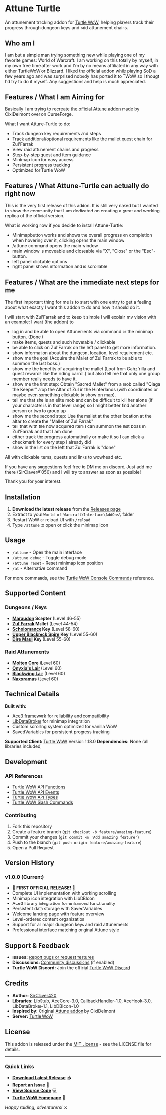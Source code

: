 # Attune Turtle

An attunement tracking addon for [Turtle WoW](https://turtle-wow.org), helping players track their progress through dungeon keys and raid attunement chains.

## Who am I

I am but a simple man trying something new while playing one of my favorite games: World of Warcraft. 
I am working on this totally by myself, in my own free time after work and I'm by no means affiliated in any way with either TurtleWoW or Blizzard.
I liked the official addon while playing SoD a few years ago and was surprised nobody has ported it to TWoW so I thougt I'd try to do it myself.
Any suggestions and help is much appreciated.

## Features / What I am Aiming for

Basically I am trying to recreate [the official Attune addon](https://www.curseforge.com/wow/addons/attune) made by CixiDelmont over on CurseForge.

What I want Attune-Turtle to do:
- Track dungeon key requirements and steps
- Track additional/optional requirements like the mallet quest chain for Zul'Farrak
- View raid attunement chains and progress  
- Step-by-step quest and item guidance
- Minimap icon for easy access
- Persistent progress tracking
- Optimized for Turtle WoW

## Features / What Attune-Turtle can actually do right now

This is the very first release of this addon. It is still very naked but I wanted to show the community that I am dedicated on creating a great and working replica of the official version.

What is working now if you decide to install Attune-Turtle:
- Minimapbutton works and shows the overall progress on completion when hovering over it, clicking opens the main window
- /attune command opens the main window
- main window is moveable and closeable via "X", "Close" or the "Esc"-button.
- left panel clickable options
- right panel shows information and is scrollable

## Features / What are the immediate next steps for me

The first important thing for me is to start with one entry to get a feeling about what exactly I want this addon to do and how it should do it.

I will start with Zul'Farrak and to keep it simple I will explain my vision with an example:
I want (the addon) to
- log in and be able to open Attunements via command or the minimap button. (Done.)
- make items, quests and such hoverable / clickable
- be able to click on Zul'Farrak on the left panel to get more information.
- show information about the dungeon, location, level requirement etc.
- show me the goal (Acquire the Mallet of Zul'Farrak to be able to summon the last boss.)
- show me the benefits of acquiring the mallet (Loot from Gahz'rilla and quest rewards like the riding carrot.) but also tell me that only one group member really needs to have it.
- show me the first step: Obtain "Sacred Mallet" from a mob called "Qiaga the Keeper" atop the Altar of Zul in the Hinterlands (with coordinates or maybe even something clickable to show on map).
- tell me that she is an elite mob and can be difficult to kill her alone (if your character is in that level range) so I might better find another person or two to group up
- show me the second step: Use the mallet at the other location at the altar to create the "Mallet of Zul'Farrak"
- tell that with the now acquired item I can summon the last boss in Zul'Farrak and that I am done
- either track the progress automatically or make it so I can click a checkmark for every step I already did
- show in the list on the left that Zul'Farrak is "done"
			
All with clickable items, quests and links to wowhead etc.

If you have any suggestions feel free to DM me on discord.
Just add me there (SirClaver#1050) and I will try to answer as soon as possible!

Thank you for your interest. 

## Installation

1. **Download the latest release** from the [Releases page](../../releases)
2. Extract to your `World of Warcraft\Interface\AddOns\` folder
3. Restart WoW or reload UI with `/reload`
4. Type `/attune` to open or click the minimap icon

## Usage

- `/attune` - Open the main interface
- `/attune debug` - Toggle debug mode
- `/attune reset` - Reset minimap icon position
- `/at` - Alternative command

For more commands, see the [Turtle WoW Console Commands](https://turtle-wow.fandom.com/wiki/Console_Commands) reference.

## Supported Content

### Dungeons / Keys
- **[Maraudon](https://turtle-wow.fandom.com/wiki/Maraudon) Scepter** (Level 46-55)
- **[Zul'Farrak](https://turtle-wow.fandom.com/wiki/Zul'Farrak) Mallet** (Level 44-54)
- **[Scholomance](https://turtle-wow.fandom.com/wiki/Scholomance) Key** (Level 58-60)
- **[Upper Blackrock Spire](https://turtle-wow.fandom.com/wiki/Upper_Blackrock_Spire) Key** (Level 55-60)
- **[Dire Maul](https://turtle-wow.fandom.com/wiki/Dire_Maul) Key** (Level 55-60)

### Raid Attunements
- **[Molten Core](https://turtle-wow.fandom.com/wiki/Molten_Core)** (Level 60)
- **[Onyxia's Lair](https://turtle-wow.fandom.com/wiki/Onyxia%27s_Lair)** (Level 60)
- **[Blackwing Lair](https://turtle-wow.fandom.com/wiki/Blackwing_Lair)** (Level 60)
- **[Naxxramas](https://turtle-wow.fandom.com/wiki/Naxxramas)** (Level 60)

## Technical Details

**Built with:**
- [Ace3 framework](http://www.wowace.com/wiki/Ace3) for reliability and compatibility
- [LibDataBroker](http://www.wowace.com/wiki/LibDataBroker-1.1) for minimap integration
- Custom scrolling system optimized for vanilla WoW
- SavedVariables for persistent progress tracking

**Supported Client:** [Turtle WoW](https://turtle-wow.org) Version 1.18.0 
**Dependencies:** None (all libraries included)

## Development

### API References
- [Turtle WoW API Functions](https://turtle-wow.fandom.com/wiki/API_Functions)
- [Turtle WoW API Events](https://turtle-wow.fandom.com/wiki/API_Events)
- [Turtle WoW API Types](https://turtle-wow.fandom.com/wiki/API_Types)
- [Turtle WoW Slash Commands](https://turtle-wow.fandom.com/wiki/Slash_commands)

### Contributing
1. Fork this repository
2. Create a feature branch (`git checkout -b feature/amazing-feature`)
3. Commit your changes (`git commit -m 'Add amazing feature'`)
4. Push to the branch (`git push origin feature/amazing-feature`)
5. Open a Pull Request

## Version History

### v1.0.0 (Current)
- **🎉 FIRST OFFICIAL RELEASE! 🎉**
- Complete UI implementation with working scrolling
- Minimap icon integration with LibDBIcon
- Ace3 library integration for enhanced functionality
- Persistent data storage with SavedVariables
- Welcome landing page with feature overview
- Level-ordered content organization
- Support for all major dungeon keys and raid attunements
- Professional interface matching original Attune style

## Support & Feedback

- **Issues:** [Report bugs or request features](../../issues)
- **Discussions:** [Community discussions](../../discussions) (if enabled)
- **Turtle WoW Discord:** Join the official [Turtle WoW Discord](https://discord.gg/turtle-wow)

## Credits

- **Author:** [SirClaver420](https://github.com/SirClaver420)
- **Libraries:** LibStub, AceCore-3.0, CallbackHandler-1.0, AceHook-3.0, LibDataBroker-1.1, LibDBIcon-1.0
- **Inspired by:** Original [Attune addon](https://www.curseforge.com/wow/addons/attune) by CixiDelmont
- **Server:** [Turtle WoW](https://turtle-wow.org)

## License

This addon is released under the [MIT License](LICENSE) - see the LICENSE file for details.

---

### Quick Links
- **[Download Latest Release](../../releases/latest)** 📥
- **[Report an Issue](../../issues/new)** 🐛
- **[View Source Code](../../)** 💻
- **[Turtle WoW Homepage](https://turtle-wow.org)** 🐢


*Happy raiding, adventurers!* ⚔️


